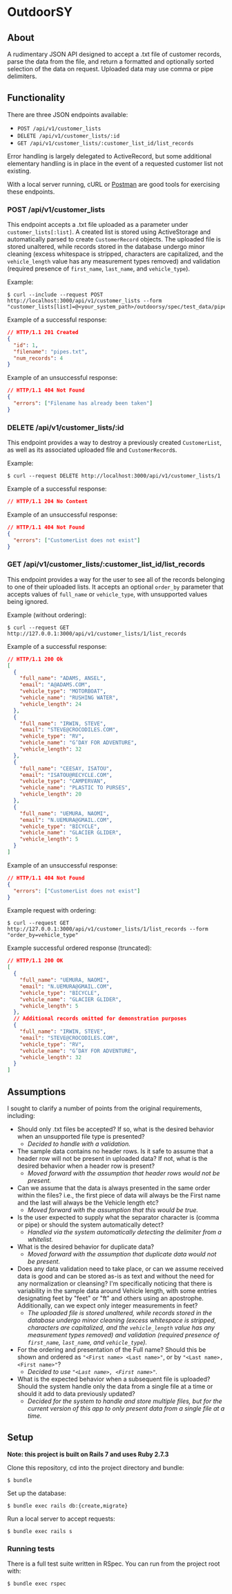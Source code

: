 # OutdoorSY
## About
A rudimentary JSON API designed to accept a .txt file of customer records, parse the data from the file, and return a formatted and optionally sorted selection of the data on request. Uploaded data may use comma or pipe delimiters.

## Functionality
There are three JSON endpoints available:
* `POST /api/v1/customer_lists`
* `DELETE /api/v1/customer_lists/:id`
* `GET /api/v1/customer_lists/:customer_list_id/list_records`

Error handling is largely delegated to ActiveRecord, but some additional elementary handling is in place in the event of a requested customer list not existing.

With a local server running, cURL or [Postman](https://www.postman.com/) are good tools for exercising these endpoints.

### POST /api/v1/customer_lists
This endpoint accepts a .txt file uploaded as a parameter under `customer_lists[:list]`. A created list is stored using ActiveStorage and automatically parsed to create `CustomerRecord` objects. The uploaded file is stored unaltered, while records stored in the database undergo minor cleaning (excess whitespace is stripped, characters are capitalized, and the `vehicle_length` value has any measurement types removed) and validation (required presence of `first_name`, `last_name`, and `vehicle_type`).

Example:
```
$ curl --include --request POST http://localhost:3000/api/v1/customer_lists --form "customer_lists[list]=@<your_system_path>/outdoorsy/spec/test_data/pipes.txt"
```

Example of a successful response:
```json
// HTTP/1.1 201 Created
{
  "id": 1,
  "filename": "pipes.txt",
  "num_records": 4
}
```

Example of an unsuccessful response:
```json
// HTTP/1.1 404 Not Found
{
  "errors": ["Filename has already been taken"]
}
```

### DELETE /api/v1/customer_lists/:id
This endpoint provides a way to destroy a previously created `CustomerList`, as well as its associated uploaded file and `CustomerRecord`s.

Example:
```
$ curl --request DELETE http://localhost:3000/api/v1/customer_lists/1
```

Example of a successful response:
```json
// HTTP/1.1 204 No Content
```

Example of an unsuccessful response:
```json
// HTTP/1.1 404 Not Found
{
  "errors": ["CustomerList does not exist"]
}
```

### GET /api/v1/customer_lists/:customer_list_id/list_records
This endpoint provides a way for the user to see all of the records belonging to one of their uploaded lists. It accepts an optional `order_by` parameter that accepts values of `full_name` or `vehicle_type`, with unsupported values being ignored.

Example (without ordering):
```
$ curl --request GET http://127.0.0.1:3000/api/v1/customer_lists/1/list_records
```

Example of a successful response:
```json
// HTTP/1.1 200 Ok
[
  {
    "full_name": "ADAMS, ANSEL",
    "email": "A@ADAMS.COM",
    "vehicle_type": "MOTORBOAT",
    "vehicle_name": "RUSHING WATER",
    "vehicle_length": 24
  },
  {
    "full_name": "IRWIN, STEVE",
    "email": "STEVE@CROCODILES.COM",
    "vehicle_type": "RV",
    "vehicle_name": "G’DAY FOR ADVENTURE",
    "vehicle_length": 32
  },
  {
    "full_name": "CEESAY, ISATOU",
    "email": "ISATOU@RECYCLE.COM",
    "vehicle_type": "CAMPERVAN",
    "vehicle_name": "PLASTIC TO PURSES",
    "vehicle_length": 20
  },
  {
    "full_name": "UEMURA, NAOMI",
    "email": "N.UEMURA@GMAIL.COM",
    "vehicle_type": "BICYCLE",
    "vehicle_name": "GLACIER GLIDER",
    "vehicle_length": 5
  }
]
```

Example of an unsuccessful response:
```json
// HTTP/1.1 404 Not Found
{
  "errors": ["CustomerList does not exist"]
}
```

Example request with ordering:
```
$ curl --request GET http://127.0.0.1:3000/api/v1/customer_lists/1/list_records --form "order_by=vehicle_type"
```

Example successful ordered response (truncated):
```json
// HTTP/1.1 200 OK
[
  {
    "full_name": "UEMURA, NAOMI",
    "email": "N.UEMURA@GMAIL.COM",
    "vehicle_type": "BICYCLE",
    "vehicle_name": "GLACIER GLIDER",
    "vehicle_length": 5
  },
  // Additional records omitted for demonstration purposes
  {
    "full_name": "IRWIN, STEVE",
    "email": "STEVE@CROCODILES.COM",
    "vehicle_type": "RV",
    "vehicle_name": "G’DAY FOR ADVENTURE",
    "vehicle_length": 32
  }
]
```
## Assumptions
I sought to clarify a number of points from the original requirements, including:
* Should only .txt files be accepted? If so, what is the desired behavior when an unsupported file type is presented?
  * _Decided to handle with a validation._
* The sample data contains no header rows. Is it safe to assume that a header row will not be present in uploaded data? If not, what is the desired behavior when a header row is present?
  * _Moved forward with the assumption that header rows would not be present._
* Can we assume that the data is always presented in the same order within the files? i.e., the first piece of data will always be the First name and the last will always be the Vehicle length etc?
  * _Moved forward with the assumption that this would be true._
* Is the user expected to supply what the separator character is (comma or pipe) or should the system automatically detect?
  * _Handled via the system automatically detecting the delimiter from a whitelist._
* What is the desired behavior for duplicate data?
  * _Moved forward with the assumption that duplicate data would not be present._
* Does any data validation need to take place, or can we assume received data is good and can be stored as-is as text and without the need for any normalization or cleansing? I'm specifically noticing that there is variability in the sample data around Vehicle length, with some entries designating feet by "feet" or "ft" and others using an apostrophe. Additionally, can we expect only integer measurements in feet?
  * _The uploaded file is stored unaltered, while records stored in the database undergo minor cleaning (excess whitespace is stripped, characters are capitalized, and the `vehicle_length` value has any measurement types removed) and validation (required presence of `first_name`, `last_name`, and `vehicle_type`)._
* For the ordering and presentation of the Full name? Should this be shown and ordered as `"<First name> <Last name>"`, or by `"<Last name>, <First name>"`?
  * _Decided to use `"<Last name>, <First name>"`._
* What is the expected behavior when a subsequent file is uploaded? Should the system handle only the data from a single file at a time or should it add to data previously updated?
  * _Decided for the system to handle and store multiple files, but for the current version of this app to only present data from a single file at a time._
## Setup
**Note: this project is built on Rails 7 and uses Ruby 2.7.3**

Clone this repository, cd into the project directory and bundle:
```
$ bundle
```

Set up the database:
```
$ bundle exec rails db:{create,migrate}
```

Run a local server to accept requests:
```
$ bundle exec rails s
```
### Running tests
There is a full test suite written in RSpec. You can run from the project root with:
```
$ bundle exec rspec
```
